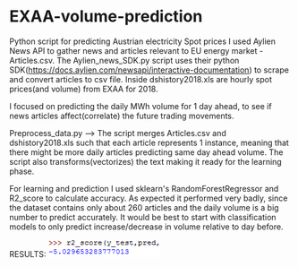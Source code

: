 # EXAA-volume-prediction
Python script for predicting Austrian electricity Spot prices
I used Aylien News API to gather news and articles relevant to EU energy market - Articles.csv.
The Aylien_news_SDK.py script uses their python SDK(https://docs.aylien.com/newsapi/interactive-documentation) 
to scrape and convert articles to csv file.
Inside dshistory2018.xls are hourly spot prices(and volume) from EXAA for 2018. 

I focused on predicting the daily MWh volume for 1 day ahead, to see if news articles affect(correlate) the future trading movements.

Preprocess_data.py --> The script merges Articles.csv and dshistory2018.xls such that each article represents 1 instance,
meaning that there might be more daily articles predicting same day ahead volume.
The script also transforms(vectorizes) the text making it ready for the learning phase.

For learning and prediction I used sklearn's RandomForestRegressor and R2_score to calculate accuracy.
As expected it performed very badly, since the dataset contains only about 260 articles and the daily volume is 
a big number to predict accurately.
It would be best to start with classification models to only predict increase/decrease in volume relative to day before.

RESULTS:
![Result](R2.PNG)
